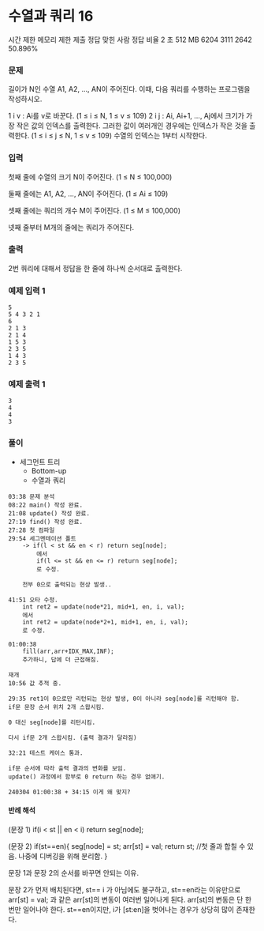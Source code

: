 # 수열과 쿼리 16
시간 제한	메모리 제한	제출	정답	맞힌 사람	정답 비율
2 초	512 MB	6204	3111	2642	50.896%
### 문제
길이가 N인 수열 A1, A2, ..., AN이 주어진다. 이때, 다음 쿼리를 수행하는 프로그램을 작성하시오.

1 i v : Ai를 v로 바꾼다. (1 ≤ i ≤ N, 1 ≤ v ≤ 109)
2 i j : Ai, Ai+1, ..., Aj에서 크기가 가장 작은 값의 인덱스를 출력한다. 그러한 값이 여러개인 경우에는 인덱스가 작은 것을 출력한다. (1 ≤ i ≤ j ≤ N, 1 ≤ v ≤ 109)
수열의 인덱스는 1부터 시작한다.
### 입력
첫째 줄에 수열의 크기 N이 주어진다. (1 ≤ N ≤ 100,000)

둘째 줄에는 A1, A2, ..., AN이 주어진다. (1 ≤ Ai ≤ 109)

셋째 줄에는 쿼리의 개수 M이 주어진다. (1 ≤ M ≤ 100,000)

넷째 줄부터 M개의 줄에는 쿼리가 주어진다.

### 출력
2번 쿼리에 대해서 정답을 한 줄에 하나씩 순서대로 출력한다.


### 예제 입력 1 
```
5
5 4 3 2 1
6
2 1 3
2 1 4
1 5 3
2 3 5
1 4 3
2 3 5
```
### 예제 출력 1 
```
3
4
4
3
```

### 풀이
- 세그먼트 트리
	- Bottom-up
  - 수열과 쿼리

```
03:38 문제 분석
08:22 main() 작성 완료.
21:08 update() 작성 완료.
27:19 find() 작성 완료.
27:28 첫 컴파일
29:54 세그멘테이션 폴트
	-> if(l < st && en < r) return seg[node];
		에서
		if(l <= st && en <= r) return seg[node];
		로 수정.

	전부 0으로 출력되는 현상 발생..

41:51 오타 수정.
	int ret2 = update(node*21, mid+1, en, i, val);
	에서
	int ret2 = update(node*2+1, mid+1, en, i, val);
	로 수정.

01:00:38
	fill(arr,arr+IDX_MAX,INF);
	추가하니, 답에 더 근접해짐.

재개
10:56 값 추적 중.

29:35 ret1이 0으로만 리턴되는 현상 발생, 0이 아니라 seg[node]를 리턴해야 함.
if문 문장 순서 위치 2개 스왑시킴.

0 대신 seg[node]를 리턴시킴.

다시 if문 2개 스왑시킴. (출력 결과가 달라짐)

32:21 테스트 케이스 통과.

if문 순서에 따라 출력 결과의 변화를 보임.
update() 과정에서 함부로 0 return 하는 경우 없애기.

240304 01:00:38 + 34:15 이게 왜 맞지?
```



#### 반례 해석
(문장 1)
if(i < st || en < i) return seg[node];

(문장 2)
if(st==en){
	seg[node] = st;
	arr[st] = val;
	return st;	//첫 줄과 합칠 수 있음. 나중에 디버깅을 위해 분리함.
}

문장 1과 문장 2의 순서를 바꾸면 안되는 이유.

문장 2가 먼저 배치된다면, st== i 가 아님에도 불구하고, st==en라는 이유만으로
arr[st] = val; 
과 같은 arr[st]의 변동이 여러번 일어나게 된다.
arr[st]의 변동은 단 한 번만 일어나야 한다.
st==en이지만, i가 [st:en]을 벗어나는 경우가 상당히 많이 존재한다.